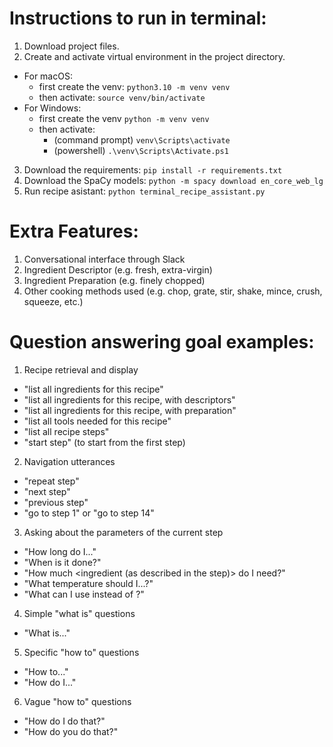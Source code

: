 # Instructions to run in terminal:

1. Download project files.
2. Create and activate virtual environment in the project directory.

- For macOS:
  - first create the venv: `python3.10 -m venv venv`
  - then activate: `source venv/bin/activate`
- For Windows:
  - first create the venv `python -m venv venv`
  - then activate:
    - (command prompt) `venv\Scripts\activate`
    - (powershell) `.\venv\Scripts\Activate.ps1`

3. Download the requirements:
   `pip install -r requirements.txt`
4. Download the SpaCy models:
   `python -m spacy download en_core_web_lg`
5. Run recipe asistant:
   `python terminal_recipe_assistant.py`

# Extra Features:

1. Conversational interface through Slack
2. Ingredient Descriptor (e.g. fresh, extra-virgin)
3. Ingredient Preparation (e.g. finely chopped)
4. Other cooking methods used (e.g. chop, grate, stir, shake, mince, crush, squeeze, etc.)

# Question answering goal examples:

1. Recipe retrieval and display

- "list all ingredients for this recipe"
- "list all ingredients for this recipe, with descriptors"
- "list all ingredients for this recipe, with preparation"
- "list all tools needed for this recipe"
- "list all recipe steps"
- "start step" (to start from the first step)

2. Navigation utterances

- "repeat step"
- "next step"
- "previous step"
- "go to step 1" or "go to step 14"

3. Asking about the parameters of the current step

- "How long do I..."
- "When is it done?"
- "How much <ingredient (as described in the step)> do I need?"
- "What temperature should I...?"
- "What can I use instead of <ingredient or tool>?"

4. Simple "what is" questions

- "What is..."

5. Specific "how to" questions

- "How to..."
- "How do I..."

6. Vague "how to" questions

- "How do I do that?"
- "How do you do that?"
